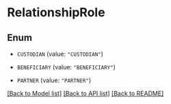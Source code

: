 # RelationshipRole

## Enum


* `CUSTODIAN` (value: `"CUSTODIAN"`)

* `BENEFICIARY` (value: `"BENEFICIARY"`)

* `PARTNER` (value: `"PARTNER"`)


[[Back to Model list]](../README.md#documentation-for-models) [[Back to API list]](../README.md#documentation-for-api-endpoints) [[Back to README]](../README.md)


